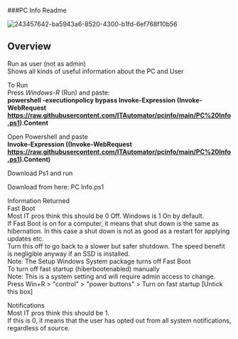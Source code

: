 ###PC Info Readme



 ![243457642-ba5943a6-8520-4300-b1fd-6ef768f10b56](https://github.com/ITAutomator/PCInfo/assets/135157036/944be711-5fb2-4f79-bee6-504ac1f394b5)

## Overview <br>
Run as user (not as admin)<br>
Shows all kinds of useful information about the PC and User

To Run<br>
Press _Windows-R_ (Run) and paste: <br>
__powershell -executionpolicy bypass Invoke-Expression (Invoke-WebRequest https://raw.githubusercontent.com/ITAutomator/pcinfo/main/PC%20Info.ps1).Content__

Open Powershell and paste<br>
__Invoke-Expression ((Invoke-WebRequest https://raw.githubusercontent.com/ITAutomator/pcinfo/main/PC%20Info.ps1).Content)__

Download Ps1 and run

Download from here: PC Info.ps1

Information Returned <br>
Fast Boot <br>
Most IT pros think this should be 0 Off. Windows is 1 On by default. <br>
If Fast Boot is on for a computer, it means that shut down is the same as hibernation. In this case a shut down is not as good as a restart for applying updates etc. <br>
Turn this off to go back to a slower but safer shutdown.  The speed benefit is negligible anyway if an SSD is installed. <br>
Note: The Setup Windows System package turns off Fast Boot <br>
To turn off fast startup (hiberbootenabled) manually <br>
Note: This is a system setting and will require admin access to change. <br>
Press Win+R > "control" > "power buttons" > Turn on fast startup [Untick this box] <br>

Notifications <br>
Most IT pros think this should be 1.<br>
If this is 0, it means that the user has opted out from all system notifications, regardless of source.

